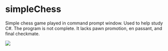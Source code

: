 # simpleChess
Simple chess game played in command prompt window. Used to help study C#. The program is not complete. It lacks pawn promotion, en passant, and final checkmate.

![](https://image.ibb.co/dcJeHc/Chess_Game.png)
